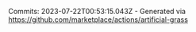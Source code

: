 Commits: 2023-07-22T00:53:15.043Z - Generated via https://github.com/marketplace/actions/artificial-grass
<br>
